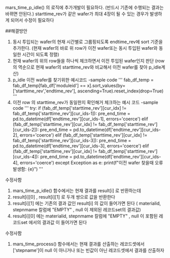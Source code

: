 mars_time_p_idle() 의 로직에 추가개발이 필요하다. (반드시 기존에 수행되는 결과는 바뀌면 안된다.)
starttime_rev가 같은 wafer가 최대 4장이 될 수 있는 경우가 발생하게 되어서 수정이 필요하다

##해결방안
1. 동시 투입되는 wafer의 현재 시간별로 그룹핑되도록 endtime_rev에 sort 기준을 추가한다. (현재 wafer의 바로 위 row가 이전 wafer또는 동시 투입된 wafer와 동일한 시간이 되도록 정렬) 
2. 현재 wafer의 위의 row들을 하나씩 체크하면서 이전 투입된 wafer인지 판단 (row의 역순으로 현재 wafer의 starttime_rev와 비교해서 이전 wafer를 찾아 p_idle계산)
3. p_idle 이전 wafer를 찾기위한 예시코드
  -sample code
   '''
    fab_df_temp = fab_df_temp[fab_df['moduleid'] == x].sort_values(by=['starttime_rev','endtime_rev'], ascending=True).reset_index(drop=True)
   '''
5. 이전 row 의 starttime_rev가 동일한지 확인해거 체크하는 예시 코드
   -sample code
   '''
    try:
     if (fab_df_temp['starttime_rev'][cur_idx] != fab_df_temp['starttime_rev'][cur_ids-1]):
       pre_end_time = pd.to_datetime(df['endtime_rev'][cur_ids-1], errors='coerce')
     elif (fab_df_temp['starttime_rev'][cur_idx] != fab_df_temp['starttime_rev'][cur_ids-2]):
       pre_end_time = pd.to_datetime(df['endtime_rev'][cur_ids-2], errors='coerce')
     elif (fab_df_temp['starttime_rev'][cur_idx] != fab_df_temp['starttime_rev'][cur_ids-3]):
       pre_end_time = pd.to_datetime(df['endtime_rev'][cur_ids-3], errors='coerce')
     elif (fab_df_temp['starttime_rev'][cur_idx] != fab_df_temp['starttime_rev'][cur_ids-4]):
       pre_end_time = pd.to_datetime(df['endtime_rev'][cur_ids-4], errors='coerce')
    except Exception as e:
       print(f"이전 wafer 찾을때 오류 발생함: {e}") 
   '''

수정사함
1. mars_time_p_idle() 함수에서는 현재 결과를 result[i] 로 반환하는데
2. result[i][0] , result[i][1] 로 두개 쌍으로 값을 반환한다
3. result[i][1] 에는 기존의 결과 값인 result[i] 의 값이 들어가면 된다  ( materialid, stepnmame 칼럼에 "EMPTY" , null 이 제외된 레코드set의 결과값)
4. result[i][0] 에는 materialid, stepnmame 칼럼에 "EMPTY" , null 이 포함된 레코드set 에서의 결과값 이 들어가면 된다

수정사함
1. mars_time_process() 함수에서는 현재 결과를 산출하는 레코드셋에서 ['stepname']이 null 이 아니거나 또는 빈값이 아닌  레코드셋에서 결과를 산출하자
   
